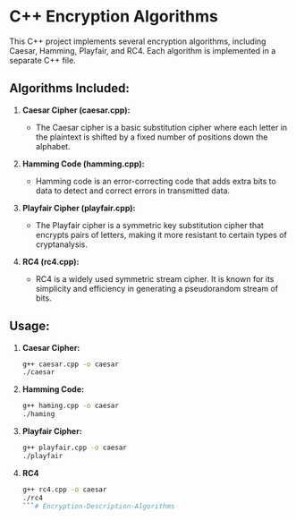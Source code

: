 # C++ Encryption Algorithms

This C++ project implements several encryption algorithms, including Caesar, Hamming, Playfair, and RC4. Each algorithm is implemented in a separate C++ file.

## Algorithms Included:

1. **Caesar Cipher (caesar.cpp):**
   - The Caesar cipher is a basic substitution cipher where each letter in the plaintext is shifted by a fixed number of positions down the alphabet.

   

2. **Hamming Code (hamming.cpp):**
   - Hamming code is an error-correcting code that adds extra bits to data to detect and correct errors in transmitted data.

   

3. **Playfair Cipher (playfair.cpp):**
   - The Playfair cipher is a symmetric key substitution cipher that encrypts pairs of letters, making it more resistant to certain types of cryptanalysis.

   

4. **RC4 (rc4.cpp):**
   - RC4 is a widely used symmetric stream cipher. It is known for its simplicity and efficiency in generating a pseudorandom stream of bits.

   

## Usage:

1. **Caesar Cipher:**
   ```bash
   g++ caesar.cpp -o caesar
   ./caesar
   ```

2. **Hamming Code:**
   ```bash
   g++ haming.cpp -o caesar
   ./haming
   ```

3. **Playfair Cipher:**
   ```bash
   g++ playfair.cpp -o caesar
   ./playfair 
   ```

4. **RC4**
   ```bash
   g++ rc4.cpp -o caesar
   ./rc4 
   ```#   E n c r y p t i o n - D e s c r i p t i o n - A l g o r i t h m s 
 
 
